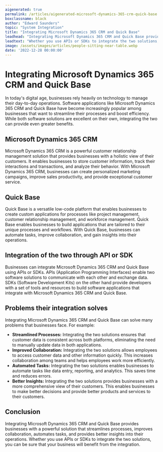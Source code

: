 ```yaml
---
aigenerated: true
permalink: /articles/aigenerated-microsoft-dynamics-365-crm-quick-base
boxclassname: black
author: "Edward Saunders"
topic: "System Integration"
title: "Integrating Microsoft Dynamics 365 CRM and Quick Base"
leadhead: "Integrating Microsoft Dynamics 365 CRM and Quick Base provides businesses with a powerful solution that streamlines processes, improves collaboration, automates tasks, and provides better insights into their operations"
leadtext: "Whether you use APIs or SDKs to integrate the two solutions, you can be sure that your business will benefit from the integration."
image: /assets/images/articles/people-sitting-near-table.webp
date: '2022-12-28 00:00:00'
---
```

<div class="arttext">        <h1>Integrating Microsoft Dynamics 365 CRM and Quick Base</h1>
        <p>In today's digital age, businesses rely heavily on technology to manage their day-to-day operations. Software applications like Microsoft Dynamics 365 CRM and Quick Base have become increasingly popular among businesses that want to streamline their processes and boost efficiency. While both software solutions are excellent on their own, integrating the two can provide even greater benefits.</p>
        <h2>Microsoft Dynamics 365 CRM</h2>
        <p>Microsoft Dynamics 365 CRM is a powerful customer relationship management solution that provides businesses with a holistic view of their customers. It enables businesses to store customer information, track their interactions and transactions, and analyze their behavior. With Microsoft Dynamics 365 CRM, businesses can create personalized marketing campaigns, improve sales productivity, and provide exceptional customer service.</p>
        <h2>Quick Base</h2>
        <p>Quick Base is a versatile low-code platform that enables businesses to create custom applications for processes like project management, customer relationship management, and workforce management. Quick Base enables businesses to build applications that are tailored to their unique processes and workflows. With Quick Base, businesses can automate tasks, improve collaboration, and gain insights into their operations.</p>
        <h2>Integration of the two through API or SDK</h2>
        <p>Businesses can integrate Microsoft Dynamics 365 CRM and Quick Base using APIs or SDKs. APIs (Application Programming Interfaces) enable two software solutions to communicate with each other and exchange data. SDKs (Software Development Kits) on the other hand provide developers with a set of tools and resources to build software applications that integrate with Microsoft Dynamics 365 CRM and Quick Base.</p>
        <h2>Problems their integration solves</h2>
        <p>Integrating Microsoft Dynamics 365 CRM and Quick Base can solve many problems that businesses face. For example:</p>
        <ul>
            <li><strong>Streamlined Processes:</strong> Integrating the two solutions ensures that customer data is consistent across both platforms, eliminating the need to manually update data in both applications.</li>
            <li><strong>Improved Collaboration:</strong> Integrating the two solutions allows employees to access customer data and other information quickly. This increases collaboration among teams and helps employees work more efficiently.</li>
            <li><strong>Automated Tasks:</strong> Integrating the two solutions enables businesses to automate tasks like data entry, reporting, and analytics. This saves time and reduces errors.</li>
            <li><strong>Better Insights:</strong> Integrating the two solutions provides businesses with a more comprehensive view of their customers. This enables businesses to make better decisions and provide better products and services to their customers.</li>
        </ul>
        <h2>Conclusion</h2>
        <p>Integrating Microsoft Dynamics 365 CRM and Quick Base provides businesses with a powerful solution that streamlines processes, improves collaboration, automates tasks, and provides better insights into their operations. Whether you use APIs or SDKs to integrate the two solutions, you can be sure that your business will benefit from the integration.</p>
</div>